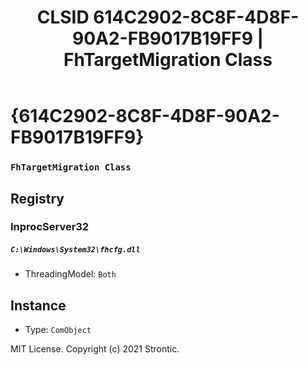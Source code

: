 ﻿---
title: "CLSID 614C2902-8C8F-4D8F-90A2-FB9017B19FF9 | FhTargetMigration Class"
excerpt: What is COM-Object CLSID 614C2902-8C8F-4D8F-90A2-FB9017B19FF9?
---

# {614C2902-8C8F-4D8F-90A2-FB9017B19FF9}

### `FhTargetMigration Class`

## Registry


### InprocServer32

##### `C:\Windows\System32\fhcfg.dll`
* ThreadingModel: `Both`

## Instance

* Type: `ComObject`

MIT License. Copyright (c) 2021 Strontic.


